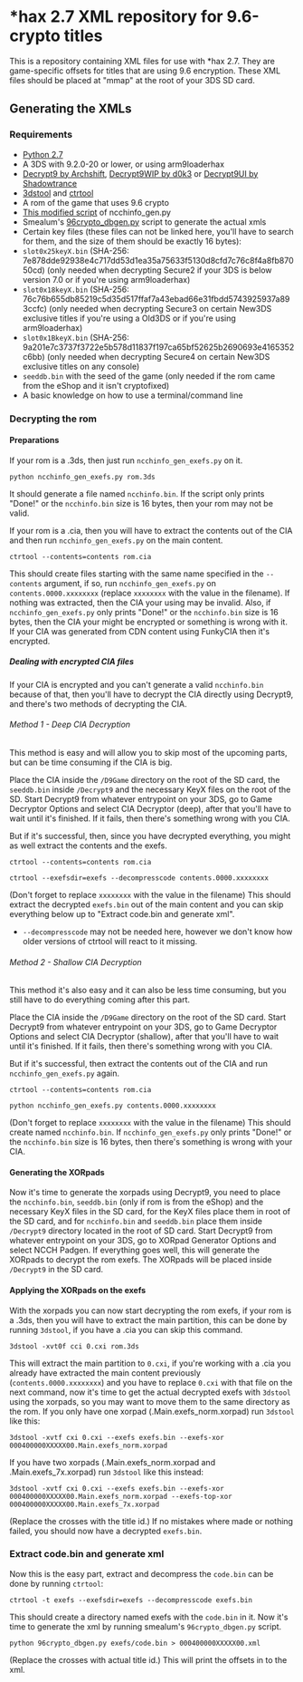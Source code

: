 # \*hax 2.7 XML repository for 9.6-crypto titles
This is a repository containing XML files for use with *hax 2.7. They are game-specific offsets for titles that are using 9.6 encryption. These XML files should be placed at "mmap" at the root of your 3DS SD card.

## Generating the XMLs

### Requirements

- [Python 2.7](https://www.python.org/downloads/release/python-2711/)
- A 3DS with 9.2.0-20 or lower, or using arm9loaderhax
- [Decrypt9 by Archshift](https://github.com/archshift/Decrypt9), [Decrypt9WIP by d0k3](https://github.com/d0k3/Decrypt9) or [Decrypt9UI by Shadowtrance](https://github.com/shadowtrance/Decrypt9)
- [3dstool](https://github.com/dnasdw/3dstool) and [ctrtool](https://github.com/profi200/Project_CTR)
- A rom of the game that uses 9.6 crypto
- [This modified script](https://gist.github.com/ihaveamac/304bb69e98fc4ce2d5c9) of ncchinfo_gen.py
- Smealum's [96crypto_dbgen.py](https://github.com/smealum/ninjhax2.x/blob/master/scripts/96crypto_dbgen.py) script to generate the actual xmls
- Certain key files (these files can not be linked here, you'll have to search for them, and the size of them should be exactly 16 bytes):
 - `slot0x25keyX.bin` (SHA-256: 7e878dde92938e4c717dd53d1ea35a75633f5130d8cfd7c76c8f4a8fb87050cd) (only needed when decrypting Secure2 if your 3DS is below version 7.0 or if you're using arm9loaderhax)
 - `slot0x18keyX.bin` (SHA-256: 76c76b655db85219c5d35d517ffaf7a43ebad66e31fbdd5743925937a893ccfc) (only needed when decrypting Secure3 on certain New3DS exclusive titles if you're using a Old3DS or if you're using arm9loaderhax)
 - `slot0x1BkeyX.bin` (SHA-256: 9a201e7c3737f3722e5b578d11837f197ca65bf52625b2690693e4165352c6bb) (only needed when decrypting Secure4 on certain New3DS exclusive titles on any console)
- `seeddb.bin` with the seed of the game (only needed if the rom came from the eShop and it isn't cryptofixed)
- A basic knowledge on how to use a terminal/command line

### Decrypting the rom

#### Preparations

If your rom is a .3ds, then just run `ncchinfo_gen_exefs.py` on it.
```
python ncchinfo_gen_exefs.py rom.3ds
```
It should generate a file named `ncchinfo.bin`. If the script only prints "Done!" or the `ncchinfo.bin` size is 16 bytes, then your rom may not be valid.

If your rom is a .cia, then you will have to extract the contents out of the CIA and then run `ncchinfo_gen_exefs.py` on the main content.
```
ctrtool --contents=contents rom.cia
```
This should create files starting with the same name specified in the `--contents` argument, if so, run `ncchinfo_gen_exefs.py` on `contents.0000.xxxxxxxx` (replace `xxxxxxxx` with the value in the filename).
If nothing was extracted, then the CIA your using may be invalid.
Also, if `ncchinfo_gen_exefs.py` only prints "Done!" or the `ncchinfo.bin` size is 16 bytes, then the CIA your might be encrypted or something is wrong with it. If your CIA was generated from CDN content using FunkyCIA then it's encrypted.

##### Dealing with encrypted CIA files

If your CIA is encrypted and you can't generate a valid `ncchinfo.bin` because of that, then you'll have to decrypt the CIA directly using Decrypt9, and there's two methods of decrypting the CIA.

###### Method 1 - Deep CIA Decryption

This method is easy and will allow you to skip most of the upcoming parts, but can be time consuming if the CIA is big.

Place the CIA inside the `/D9Game` directory on the root of the SD card, the `seeddb.bin` inside `/Decrypt9` and the necessary KeyX files on the root of the SD.
Start Decrypt9 from whatever entrypoint on your 3DS, go to Game Decryptor Options and select CIA Decryptor (deep), after that you'll have to wait until it's finished.
If it fails, then there's something wrong with you CIA.

But if it's successful, then, since you have decrypted everything, you might as well extract the contents and the exefs.
```
ctrtool --contents=contents rom.cia

ctrtool --exefsdir=exefs --decompresscode contents.0000.xxxxxxxx
```
(Don't forget to replace `xxxxxxxx` with the value in the filename)
This should extract the decrypted `exefs.bin` out of the main content and you can skip everything below up to "Extract code.bin and generate xml".
* `--decompresscode` may not be needed here, however we don't know how older versions of ctrtool will react to it missing.

###### Method 2 - Shallow CIA Decryption

This method it's also easy and it can also be less time consuming, but you still have to do everything coming after this part.

Place the CIA inside the `/D9Game` directory on the root of the SD card.
Start Decrypt9 from whatever entrypoint on your 3DS, go to Game Decryptor Options and select CIA Decryptor (shallow), after that you'll have to wait until it's finished.
If it fails, then there's something wrong with you CIA.

But if it's successful, then extract the contents out of the CIA and run `ncchinfo_gen_exefs.py` again.
```
ctrtool --contents=contents rom.cia

python ncchinfo_gen_exefs.py contents.0000.xxxxxxxx
```
(Don't forget to replace `xxxxxxxx` with the value in the filename)
This should create named `ncchinfo.bin`.
If `ncchinfo_gen_exefs.py` only prints "Done!" or the `ncchinfo.bin` size is 16 bytes, then there's something is wrong with your CIA.

#### Generating the XORpads

Now it's time to generate the xorpads using Decrypt9, you need to place the `ncchinfo.bin`, `seeddb.bin` (only if rom is from the eShop) and the necessary KeyX files in the SD card, for the KeyX files place them in root of the SD card, and for `ncchinfo.bin` and `seeddb.bin` place them inside `/Decrypt9` directory located in the root of SD card.
Start Decrypt9 from whatever entrypoint on your 3DS, go to XORpad Generator Options and select NCCH Padgen. If everything goes well, this will generate the XORpads to decrypt the rom exefs.
The XORpads will be placed inside `/Decrypt9` in the SD card.

#### Applying the XORpads on the exefs

With the xorpads you can now start decrypting the rom exefs, if your rom is a .3ds, then you will have to extract the main partition, this can be done by running `3dstool`, if you have a .cia you can skip this command.
```
3dstool -xvt0f cci 0.cxi rom.3ds
```
This will extract the main partition to `0.cxi`, if you're working with a .cia you already have extracted the main content previously (`contents.0000.xxxxxxxx`) and you have to replace `0.cxi` with that file on the next command, now it's time to get the actual decrypted exefs with `3dstool` using the xorpads, so you may want to move them to the same directory as the rom.
If you only have one xorpad (.Main.exefs_norm.xorpad) run `3dstool` like this:
```
3dstool -xvtf cxi 0.cxi --exefs exefs.bin --exefs-xor 000400000XXXXX00.Main.exefs_norm.xorpad
```
If you have two xorpads (.Main.exefs_norm.xorpad and .Main.exefs_7x.xorpad) run `3dstool` like this instead:
```
3dstool -xvtf cxi 0.cxi --exefs exefs.bin --exefs-xor 000400000XXXXX00.Main.exefs_norm.xorpad --exefs-top-xor 000400000XXXXX00.Main.exefs_7x.xorpad
```
(Replace the crosses with the title id.)
If no mistakes where made or nothing failed, you should now have a decrypted `exefs.bin`.

### Extract code.bin and generate xml

Now this is the easy part, extract and decompress the `code.bin` can be done by running `ctrtool`:
```
ctrtool -t exefs --exefsdir=exefs --decompresscode exefs.bin
```
This should create a directory named exefs with the `code.bin` in it.
Now it's time to generate the xml by running smealum's `96crypto_dbgen.py` script.
```
python 96crypto_dbgen.py exefs/code.bin > 000400000XXXXX00.xml
```
(Replace the crosses with actual title id.)
This will print the offsets in to the xml.
